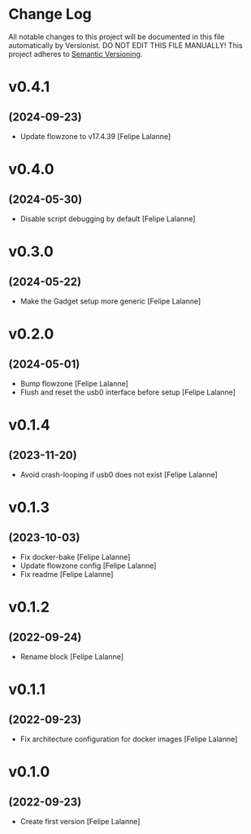# Change Log

All notable changes to this project will be documented in this file
automatically by Versionist. DO NOT EDIT THIS FILE MANUALLY!
This project adheres to [Semantic Versioning](http://semver.org/).

# v0.4.1
## (2024-09-23)

* Update flowzone to v17.4.39 [Felipe Lalanne]

# v0.4.0
## (2024-05-30)

* Disable script debugging by default [Felipe Lalanne]

# v0.3.0
## (2024-05-22)

* Make the Gadget setup more generic [Felipe Lalanne]

# v0.2.0
## (2024-05-01)

* Bump flowzone [Felipe Lalanne]
* Flush and reset the usb0 interface before setup [Felipe Lalanne]

# v0.1.4
## (2023-11-20)

* Avoid crash-looping if usb0 does not exist [Felipe Lalanne]

# v0.1.3
## (2023-10-03)

* Fix docker-bake [Felipe Lalanne]
* Update flowzone config [Felipe Lalanne]
* Fix readme [Felipe Lalanne]

# v0.1.2
## (2022-09-24)

* Rename block [Felipe Lalanne]

# v0.1.1
## (2022-09-23)

* Fix architecture configuration for docker images [Felipe Lalanne]

# v0.1.0
## (2022-09-23)

* Create first version [Felipe Lalanne]
